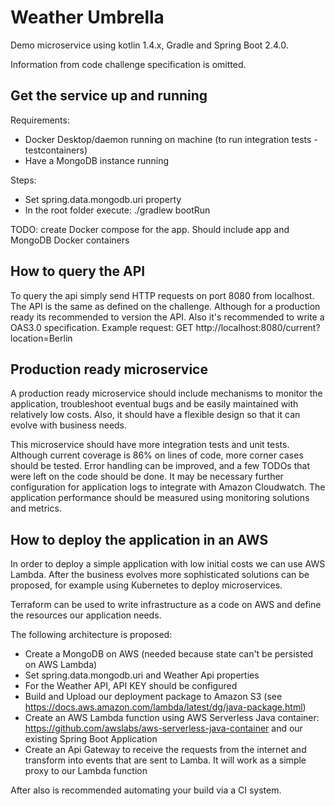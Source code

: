 # Weather Umbrella

Demo microservice using kotlin 1.4.x, Gradle and Spring Boot 2.4.0.

Information from code challenge specification is omitted.

## Get the service up and running
Requirements:
* Docker Desktop/daemon running on machine (to run integration tests - testcontainers)
* Have a MongoDB instance running

Steps:
* Set spring.data.mongodb.uri property
* In the root folder execute:
./gradlew bootRun

TODO: create Docker compose for the app. Should include app and MongoDB Docker containers

## How to query the API
To query the api simply send HTTP requests on port 8080 from localhost.
The API is the same as defined on the challenge. Although for a production ready 
its recommended to version the API. Also it's recommended to write a OAS3.0 specification. 
Example request:
GET http://localhost:8080/current?location=Berlin

## Production ready microservice
A production ready microservice should include mechanisms to monitor the application, troubleshoot eventual
bugs and be easily maintained with relatively low costs. Also, it should have a flexible design so that 
it can evolve with business needs. 

This microservice should have more integration tests and unit tests. Although current coverage 
is 86% on lines of code, more corner cases should be tested.
Error handling can be improved, and a few TODOs that were left on the code should be done.
It may be necessary further configuration for application logs to integrate with Amazon Cloudwatch.
The application performance should be measured using monitoring solutions and metrics.

## How to deploy the application in an AWS

In order to deploy a simple application with low initial costs we can use AWS Lambda.
After the business evolves more sophisticated solutions can be proposed, for example using Kubernetes
to deploy microservices.

Terraform can be used to write infrastructure as a code on AWS and 
define the resources our application needs.

The following architecture is proposed:
* Create a MongoDB on AWS (needed because state can't be persisted on AWS Lambda)
* Set spring.data.mongodb.uri and Weather Api properties
* For the Weather API, API KEY should be configured
* Build and Upload our deployment package to Amazon S3 (see https://docs.aws.amazon.com/lambda/latest/dg/java-package.html)
* Create an AWS Lambda function using AWS Serverless Java container: https://github.com/awslabs/aws-serverless-java-container
 and our existing Spring Boot Application 
* Create an Api Gateway to receive the requests from the internet and transform into events
that are sent to Lamba. It will work as a simple proxy to our Lambda function

After also is recommended automating your build via a CI system.